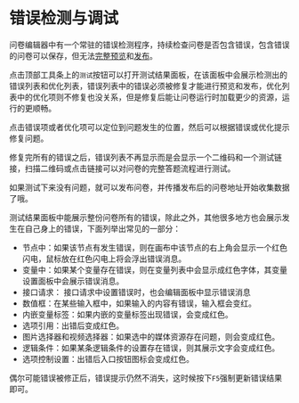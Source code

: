 # 错误检测与调试

问卷编辑器中有一个常驻的错误检测程序，持续检查问卷是否包含错误，包含错误的问卷可以保存，但无法[完整预览](../preview/full.md)和[发布](./quick-publish.md)。


点击顶部工具条上的`测试`按钮可以打开测试结果面板，在该面板中会展示检测出的错误列表和优化列表，错误列表中的错误必须被修复才能进行预览和发布，优化列表中的优化项则不修复也没关系，但是修复后能让问卷运行时加载更少的资源，运行的更顺畅。

点击错误项或者优化项可以定位到问题发生的位置，然后可以根据错误或优化提示修复问题。

修复完所有的错误之后，错误列表不再显示而是会显示一个二维码和一个测试链接，扫描二维码或点击链接可以对问卷的完整答题流程进行测试。

如果测试下来没有问题，就可以发布问卷，并传播发布后的问卷地址开始收集数据了哦。

测试结果面板中能展示整份问卷所有的错误，除此之外，其他很多地方也会展示发生在自己身上的错误，下面列举出常见的一部分：
+ 节点中：如果该节点有发生错误，则在画布中该节点的右上角会显示一个红色闪电，鼠标放在红色闪电上将会浮出错误消息。
+ 变量中：如果某个变量存在错误，则在变量列表中会显示成红色字体，其变量设置面板中会展示错误消息。
+ 接口请求： 接口请求中设置错误时，也会编辑面板中显示错误消息
+ 数值框：在某些输入框中，如果输入的内容有错误，输入框会变红。
+ 内嵌变量标签：如果内嵌的变量标签出现错误，会变成红色。
+ 选项引用：出错后变成红色。
+ 图片选择器和视频选择器：如果选中的媒体资源存在问题，则会变成红色。
+ 逻辑条件：如果某条逻辑条件的设置存在错误，则其展示文字会变成红色。
+ 选项控制设置：出错后入口按钮图标会变成红色。

偶尔可能错误被修正后，错误提示仍然不消失，这时候按下`F5`强制更新错误结果即可。
